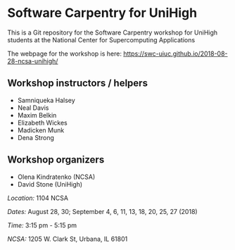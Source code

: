 # Software Carpentry for UniHigh

This is a Git repository for the Software Carpentry workshop for UniHigh students at the National Center for Supercomputing Applications

The webpage for the workshop is here: <https://swc-uiuc.github.io/2018-08-28-ncsa-unihigh/>

## Workshop instructors / helpers

* Samniqueka Halsey
* Neal Davis
* Maxim Belkin
* Elizabeth Wickes
* Madicken Munk
* Dena Strong

## Workshop organizers

* Olena Kindratenko (NCSA)
* David Stone (UniHigh)

*Location:* 1104 NCSA

*Dates:* August 28, 30; September 4, 6, 11, 13, 18, 20, 25, 27 (2018)

*Time:* 3:15 pm - 5:15 pm

*NCSA:* 1205 W. Clark St, Urbana, IL 61801
